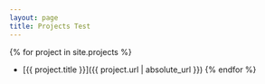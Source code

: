 ```yaml
---
layout: page
title: Projects Test
---
```

{% for project in site.projects %}
  - [{{ project.title }}]({{ project.url | absolute_url }})
{% endfor %}
